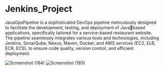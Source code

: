 # Jenkins_Project
JavaOpsPipeline is a sophisticated DevOps pipeline meticulously designed to facilitate the development, testing, and deployment of Javabased applications, specifically tailored for a service-based restaurant website. The pipeline seamlessly integrates various tools and technologies, including Jenkins, SonarQube, Nexus, Maven, Docker, and AWS services (EC2, ELB, ECR, ECS), to ensure code quality, version control, and efficient deployment.

![Screenshot (184)](https://github.com/hardikkwatra/Jenkins_Project/assets/78718601/66e16eec-33f0-412d-a6cf-1444e07e6e21)
![Screenshot (185)](https://github.com/hardikkwatra/Jenkins_Project/assets/78718601/c3d9c68d-0bc7-46ba-88d4-ccf1fb794b40)
